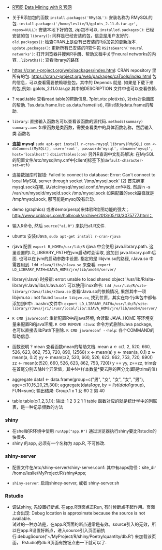 * [R官网](http://www.r-project.org)
  [Data Mining with R 官网](http://www.dcc.fc.up.pt/~ltorgo/DataMiningWithR/)

* 关于R添加包的函数
 `install.packages('RMySQL')`: 安装名称为 RMySQL的包.
 `install.packages('/home/leslie/3/gplots_2.11.0.tar.gz', repos=NULL)`: 安装本地下好的包, zip包不可以.
 `installed.packages()`: 已经安装的包
 `library()`: 同样是已经安装的包，信息是用户友好的.
 `old.packages()`: 检查CRAN上是否有已安装的R添加包的更新版本.
 `update.packages()`: 更新所有已安装的R软件包
 `RSiteSearch('neural networks')`: 打开浏览器并搜索R手册、帮助文档中关于neural networks的内容.
 `.libPaths()`: 查看library的路径

* https://cran.r-project.org/web/packages/index.html: CRAN repository 里所有的包.
  https://cran.r-project.org/web/packages/caTools/index.html   包的信息，可以查看需要依赖哪些包，其中的 Depends 就是.
   如果是下载下来的包,例如: gplots_2.11.0.tar.gz  其中的DESCRIPTION 文件中也可以查看依赖.

* ? read.table 查看read.table的帮助信息.
  ?plot.xts:  plot(xts), 对xts对象画图的帮助.
  ?as.data.frame.list: as.data.frame(list), 将list转为data.frame的帮助.

* `library`: 直接输入函数名可以查看该函数的源代码.
  `methods(summary)`             
  `summary.aov`: 如果函数是类函数，需要查看类中的具体函数名称，然后输入类.函数名

* **连接 mysql**
   `sudo apt-get install r-cran-rmysql`
   `library(RMySQL)`
   `con <-dbConnect(MySQL(), user='root', password='mysql', dbname='mysql', host='localhost')`
   `dbListTables(con)`
   另外R查询中文乱码解决: 在MySQL的配置文件/etc/mysql/my.cnf中[client]标签下加`default-character-set=utf8`

* 连接数据库时报错:  Failed to connect to database: Error: Can't connect to local MySQL server through socket '/tmp/mysql.sock' (2)
  首先确定mysql.sock在哪, 从/etc/mysql/mysql.conf.d/mysqld.cnf中找. 然后ln -s /var/run/mysqld/mysqld.sock /tmp/mysql.sock
  如果配置的sock路径就是 /tmp/mysql.sock, 那可能是mysql没有启动.

* demo (graphics) 或者demo(persp)来体验R绘图功能的强大；
  http://www.cnblogs.com/holbrook/archive/2013/05/13/3075777.html；

* 输入R命令, 然后 `source("a1.R")` 来执行a1.R文件.

* ubuntu 安装rJava, `sudo apt-get install r-cran-rjava`
* rjava 配置
  `export R_HOME=/usr/lib/R`
  rjava 中会使用 java.library.path. 这里设置的LD_LIBRARY_PATH在jvm启动时会读取, 追加到 java.library.path后面. 也可以在 jvm的启动参数中设置.
  指定的是 libjvm.so的路径, rJava.so 中需要用到. `ldd rJava/libs/rJava.so` 来查看.
  `export LD_LIBRARY_PATH=$JAVA_HOME/jre/lib/amd64/server/`

* library(rJava) 时报错: error: unable to load shared object '/usr/lib/R/site-library/rJava/libs/rJava.so':
   可以使用linux命令: `ldd /usr/lib/R/site-library/rJava/libs/rJava.so` 查看rJava.so的依赖情况, 果然其中一项 libjvm.so : not found  `locate libjvm.so`, 找到位置，其实在每个jdk包中都有.
   添加到R中:  .bashrc文件中: `export LD_LIBRARY_PATH=/usr/lib/R/site-library/rJava/jri/:/usr/local/lib/:$JAVA_HOME/jre/lib/amd64/server/`

* `R CMD javareconf`: 重新配置R中的java环境, 会读取 JAVA_HOME 等环境变量来配置R的java环境.
  `R CMD REMOVE rJava`:  命令方式删除rJava package, 也可以直接去libPath下删除.
  `R CMD javareconf --help`:  各个COMMAND的帮助信息.

* 函数说明
  ? mean    查看函数mean的帮助文档.
  mean
  a <- c(1, 2, 520, 660, 526, 623, 862, 753, 720, 890, 12568)
  x <- mean(a)
  y <- mean(a, 0.1)
  z <- mean(a, 0.2)
  yy <- mean(c(2, 520, 660, 526, 623, 862, 753, 720, 890))
  zz <- mean(c(520, 660, 526, 623, 862, 753, 720))
  y == yy,  z==zz,   trim会在首尾分别去除N个异常值，其中N=样本数量*要去除的百分比(即是trim的值)

* aggregate
  data1 <- data.frame(group=c("男", "女", "女", "女", "男"), age=c(10,15,20,25,30));
  aggregate(data1$age, by=list(data1$group), FUN=sum);
  输出结果:
  Group.1 x
  1 女 60
  2 男 40

* table
  table(c(1,2,3,1));
  输出:
  1 2 3
  2 1 1
  table 函数对应的就是统计学中的列联表，是一种记录频数的方法

### shiny
* 在shell的R环境中使用 `runApp("app.R")` 通过浏览器执行shiny要比Rstudio的快很多.
* shiny 的app, 必须有一个名称为 app.R, 不可修改.

### shiny-server
* 配置文件在/etc/shiny-server/shiny-server.conf: 其中有apps路径：site_dir /home/leslie/MyProject/R/shinyApps;

* `shiny-server`: 启动shiney-server, 或者 shiny-server.sh

### Rstudio
* 调试shiny, 先设置好断点.  在app.R页面点击Run, 有时候断点不起作用。页面上会出现: Debug location is approximate because the source is not available.  
  试过的一种办法是，在app.R页面的断点通常是有效。source引入的无效，所以在app.R设置好断点，进入source引入页面前执行:debugSource('~/MyProject/R/shiny/Poetry/quantity/db.R') 来加载该页面， Rstudio的db.R页面有按钮点击一下就可以了.
